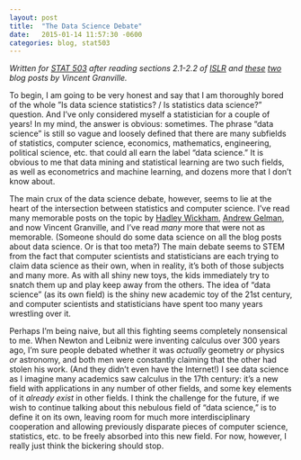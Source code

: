 ```yaml
---
layout: post
title:  "The Data Science Debate"
date:   2015-01-14 11:57:30 -0600
categories: blog, stat503
--- 
```

 
*Written for [STAT 503](http://dicook.github.io/teaching.html) after reading sections 2.1-2.2 of [ISLR](http://www-bcf.usc.edu/~gareth/ISL/) and [these](http://www.datasciencecentral.com/profiles/blogs/data-science-without-statistics-is-possible-even-desirable) [two](http://www.datasciencecentral.com/profiles/blogs/statisticians-have-a-biased-view-on-data-science) blog posts by Vincent Granville.*

To begin, I am going to be very honest and say that I am thoroughly bored of the whole ”Is data science statistics? / Is statistics data science?” question. And I’ve only considered myself a statistician for a couple of years! In my mind, the answer is obvious: sometimes. The phrase “data science” is still so vague and loosely defined that there are many subfields of statistics, computer science, economics, mathematics, engineering, political science, etc. that could all earn the label “data science.” It is obvious to me that data mining and statistical learning are two such fields, as well as econometrics and machine learning, and dozens more that I don’t know about.

The main crux of the data science debate, however, seems to lie at the heart of the intersection between statistics and computer science. I’ve read many memorable posts on the topic by [Hadley Wickham](http://bulletin.imstat.org/2014/09/data-science-how-is-it-different-to-statistics%E2%80%89/), [Andrew Gelman](http://andrewgelman.com/2013/11/14/statistics-least-important-part-data-science/), and now Vincent Granville, and I’ve read *many* more that were not as memorable. (Someone should do some data science on all the blog posts about data science. Or is that too meta?) The main debate seems to STEM from the fact that computer scientists and statisticians are each trying to claim data science as their own, when in reality, it’s both of those subjects and many more. As with all shiny new toys, the kids immediately try to snatch them up and play keep away from the others. The idea of “data science” (as its own field) is the shiny new academic toy of the 21st century, and computer scientists and statisticians have spent too many years wrestling over it.

Perhaps I’m being naive, but all this fighting seems completely nonsensical to me. When Newton and Leibniz were inventing calculus over 300 years ago, I’m sure people debated whether it was *actually* geometry *or* physics *or* astronomy, and both men were constantly claiming that the other had stolen his work. (And they didn’t even have the Internet!) I see data science as I imagine many academics saw calculus in the 17th century: it’s a new field with applications in any number of other fields, and some key elements of it *already exist* in other fields. I think the challenge for the future, if we wish to continue talking about this nebulous field of “data science,” is to define it on its own, leaving room for much more interdisciplinary cooperation and allowing previously disparate pieces of computer science, statistics, etc. to be freely absorbed into this new field. For now, however, I really just think the bickering should stop.